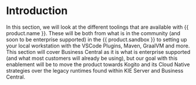 # Introduction

In this section, we will look at the different toolings that are available with {{ product.name }}. These will be both from what is in the community (and soon to be enterprise supported) in the {{ product.sandbox }} to setting up your local workstation with the VSCode Plugins, Maven, GraalVM and more. This section will cover Business Central as it is what is enterprise supported (and what most customers will already be using), but our goal with this enablement will be to move the product towards Kogito and its Cloud Native strategies over the legacy runtimes found within KIE Server and Business Central.

